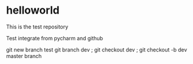 # helloworld
This is the test repository

Test integrate from pycharm and github

git new branch test git branch dev ; git checkout dev ; git checkout -b dev
master branch
